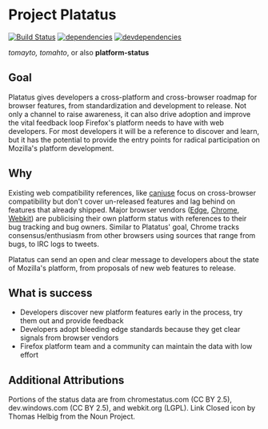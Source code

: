 # Project Platatus

[![Build Status](https://img.shields.io/travis/mozilla/platatus.svg)](https://travis-ci.org/mozilla/platatus)
[![dependencies](https://img.shields.io/david/mozilla/platatus.svg)](https://david-dm.org/mozilla/platatus)
[![devdependencies](https://img.shields.io/david/dev/mozilla/platatus.svg)](https://david-dm.org/mozilla/platatus#info=devDependencies)

*tomayto, tomahto*, or also **platform-status**

## Goal

Platatus gives developers a cross-platform and cross-browser roadmap for browser features, from standardization and development to release. Not only a channel to raise awareness, it can also drive adoption and improve the vital feedback loop Firefox's platform needs to have with web developers. For most developers it will be a reference to discover and learn, but it has the potential to provide the entry points for radical participation on Mozilla's platform development.

## Why

Existing web compatibility references, like [caniuse](http://caniuse.com/) focus on cross-browser compatibility but don't cover un-released features and lag behind on features that already shipped. Major browser vendors ([Edge](https://dev.windows.com/en-us/microsoft-edge/platform/status/), [Chrome](https://www.chromestatus.com/features), [Webkit](https://www.webkit.org/status.html)) are publicising their own platform status with references to their bug tracking and bug owners. Similar to Platatus' goal, Chrome tracks consensus/enthusiasm from other browsers using sources that range from bugs, to IRC logs to tweets.

Platatus can send an open and clear message to developers about the state of Mozilla's platform, from proposals of new web features to release.

## What is success

- Developers discover new platform features early in the process, try them out and provide feedback
- Developers adopt bleeding edge standards because they get clear signals from browser vendors
- Firefox platform team and a community can maintain the data with low effort

## Additional Attributions

Portions of the status data are from chromestatus.com (CC BY 2.5), dev.windows.com (CC BY 2.5), and webkit.org (LGPL).
Link Closed icon by Thomas Helbig from the Noun Project.
